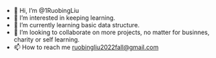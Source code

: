 - 👋 Hi, I’m @1RuobingLiu
- 👀 I’m interested in keeping learning.
- 🌱 I’m currently learning basic data structure.
- 💞️ I’m looking to collaborate on more projects, no matter for businnes, charity or self learning.
- 📫 How to reach me ruobingliu2022fall@gmail.com

<!---
1RuobingLiu/1RuobingLiu is a ✨ special ✨ repository because its `README.md` (this file) appears on your GitHub profile.
You can click the Preview link to take a look at your changes.
--->

